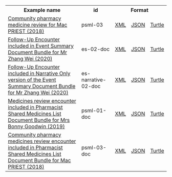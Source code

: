 <table class="list" width="100%">            
   <tr>
     <th>Example name</th>
     <th>id</th>
     <th colspan="3">Format</th>
   </tr>
   <tr>
      <td><a href="Encounter-psml-03.html">Community pharmacy medicine review for Mac PRIEST (2018)</a></td>
      <td>psml-03</td>
      <td><a href="Encounter-psml-03.xml.html">XML</a></td>
      <td><a href="Encounter-psml-03.json.html">JSON</a></td>
      <td><a href="Encounter-psml-03.ttl.html">Turtle</a></td>
   </tr>
   <tr>
      <td><a href="Bundle-es-02-doc.html">Follow-Up Encounter included in Event Summary Document Bundle for Mr Zhang Wei (2020)</a></td>
      <td>es-02-doc</td>
      <td><a href="Bundle-es-02-doc.xml.html">XML</a></td>
      <td><a href="Bundle-es-02-doc.json.html">JSON</a></td>
      <td><a href="Bundle-es-02-doc.ttl.html">Turtle</a></td>
   </tr>
   <tr>
      <td><a href="Bundle-es-narrative-02-doc.html">Follow-Up Encounter included in Narrative Only version of the Event Summary Document Bundle for Mr Zhang Wei (2020)</a></td>
      <td>es-narrative-02-doc</td>
      <td><a href="Bundle-es-narrative-02-doc.xml.html">XML</a></td>
      <td><a href="Bundle-es-narrative-02-doc.json.html">JSON</a></td>
      <td><a href="Bundle-es-narrative-02-doc.ttl.html">Turtle</a></td>
   </tr>
   <tr>
      <td><a href="Bundle-psml-01-doc.html">Medicines review encounter included in Pharmacist Shared Medicines List Document Bundle for Mrs Bonny Goodwin (2019)</a></td>
      <td>psml-01-doc</td>
      <td><a href="Bundle-psml-01-doc.xml.html">XML</a></td>
      <td><a href="Bundle-psml-01-doc.json.html">JSON</a></td>
      <td><a href="Bundle-psml-01-doc.ttl.html">Turtle</a></td>
   </tr>
   <tr>
      <td><a href="Bundle-psml-03-doc.html">Community pharmacy medicines review encounter included in Pharmacist Shared Medicines List Document Bundle for Mac PRIEST (2018)</a></td>
      <td>psml-03-doc</td>
      <td><a href="Bundle-psml-03-doc.xml.html">XML</a></td>
      <td><a href="Bundle-psml-03-doc.json.html">JSON</a></td>
      <td><a href="Bundle-psml-03-doc.ttl.html">Turtle</a></td>
   </tr>           
</table>